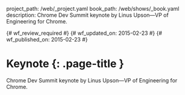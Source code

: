 project_path: /web/_project.yaml
book_path: /web/shows/_book.yaml
description: Chrome Dev Summit keynote by Linus Upson—VP of Engineering for Chrome.

{# wf_review_required #}
{# wf_updated_on: 2015-02-23 #}
{# wf_published_on: 2015-02-23 #}

# Keynote {: .page-title }

Chrome Dev Summit keynote by Linus Upson—VP of Engineering for Chrome.
